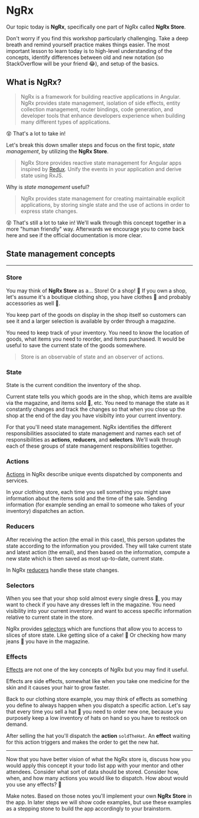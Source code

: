 # NgRx

Our topic today is **NgRx**, specifically one part of NgRx called **NgRx Store**.

Don't worry if you find this workshop particularly challenging. Take a deep breath and remind yourself practice makes things easier. The most important lesson to learn today is to high-level understanding of the concepts, identify differences between old and new notation (so StackOverflow will be your friend 😂), and setup of the basics.

## What is NgRx?

> NgRx is a framework for building reactive applications in Angular. NgRx provides state management, isolation of side effects, entity collection management, router bindings, code generation, and developer tools that enhance developers experience when building many different types of applications.

😵 That's a lot to take in!

Let's break this down smaller steps and focus on the first topic, _state management_, by utilizing the **NgRx Store**.
> NgRx Store provides reactive state management for Angular apps inspired by [Redux](https://redux.js.org/introduction/core-concepts). Unify the events in your application and derive state using RxJS.

Why is _state management_ useful?

> NgRx provides state management for creating maintainable explicit applications, by storing single state and the use of actions in order to express state changes.

😵 That's still a lot to take in! We'll walk through this concept together in a more "human friendly" way. Afterwards we encourage you to come back here and see if the official documentation is more clear.

## State management concepts

___

### Store

You may think of **NgRx Store** as a... Store! Or a shop! 🏬
If you own a shop, let's assume it's a boutique clothing shop, you have clothes 👚 and probably accessories as well 👛.

You keep part of the goods on display in the shop itself so customers can see it and a larger selection is available by order through a magazine.

You need to keep track of your inventory. You need to know the location of goods, what items you need to reorder, and items purchased. It would be useful to save the current state of the goods somewhere.

> Store is an observable of state and an observer of actions.

### State

State is the current condition the inventory of the shop.

Current state tells you which goods are in the shop, which items are availble via the magazine, and items sold 💸, etc.
You need to manage the state as it constantly changes and track the changes so that when you close up the shop at the end of the day you have visibilty into your current inventory.

For that you'll need state management. NgRx identifies the different responsibilities associated to state management and names each set of responsibilities as **actions**, **reducers**, and **selectors**. We'll walk through each of these groups of state management responsibilities together.

### Actions

[Actions](https://ngrx.io/guide/store/actions) in NgRx describe unique events dispatched by components and services.

In your clothing store, each time you sell something you might save information about the items sold and the time of the sale. Sending information (for example sending an email to someone who takes of your inventory) dispatches an action.

### Reducers

After receiving the action (the email in this case), this person updates the state according to the information you provided. They will take current state and latest action (the email), and then based on the information, compute a new state which is then saved as most up-to-date, current state.

In NgRx [reducers](https://ngrx.io/guide/store/reducers) handle these state changes.

### Selectors

When you see that your shop sold almost every single dress 👗, you may want to check if you have any dresses left in the magazine. You need visibility into your current inventory and want to access specific information relative to current state in the store.

NgRx provides [selectors](https://ngrx.io/guide/store/selectors) which are functions that allow you to access to slices of store state. Like getting slice of a cake! 🍰 Or checking how many jeans 👖 you have in the magazine.

### Effects

[Effects](https://ngrx.io/guide/effects) are not one of the key concepts of NgRx but you may find it useful.

Effects are side effects, somewhat like when you take one medicine for the skin and it causes your hair to grow faster. 

Back to our clothing store example, you may think of effects as something you define to always happen when you dispatch a specific action. Let's say that every time you sell a hat 👒 you need to order new one, because you purposely keep a low inventory of hats on hand so you have to restock on demand.

After selling the hat you'll dispatch the **action** `soldTheHat`. An **effect** waiting for this action triggers and makes the order to get the new hat.

___

Now that you have better vision of what the NgRx store is, discuss how you would apply this concept it your todo list app with your mentor and other attendees. Consider what sort of data should be stored. Consider how, when, and how many actions you would like to dispatch. How about would you use any effects? 🤔

Make notes. Based on those notes you'll implement your own **NgRx Store** in the app. In later steps we will show code examples, but use these examples as a stepping stone to build the app accordingly to your brainstorm.
